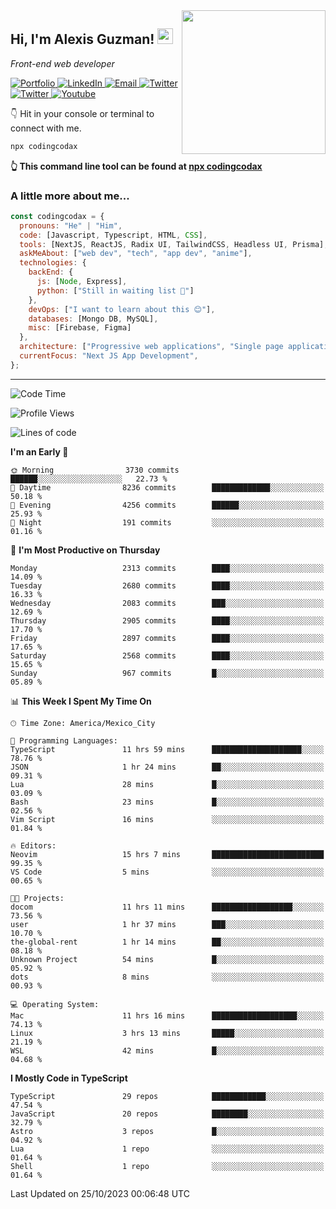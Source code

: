 <img align='right' src="https://media.giphy.com/media/M9gbBd9nbDrOTu1Mqx/giphy.gif" width="230">
<h2>Hi, I'm Alexis Guzman! <img src="https://media.giphy.com/media/hvRJCLFzcasrR4ia7z/giphy.gif" width="25px"></h2>
<p><em>Front-end web developer</em></p>

<p>
  <a href='https://www.codingcodax.dev' target='_blank'>
    <img alt='Portfolio' src='https://img.shields.io/badge/Portfolio-black?logo=vercel&style=flat-square'>
  </a>
  <a href='https://linkedin.com/in/codingcodax' target='_blank'>
    <img alt='LinkedIn' src='https://img.shields.io/badge/LinkedIn-black?logo=LinkedIn&style=flat-square'>
  </a>
  <a href='mailto:codingcodax@gmail.com' target='_blank'>
    <img alt='Email' src='https://img.shields.io/badge/Email-black?logo=Gmail&style=flat-square'>
  </a>
  <a href='https://twitter.com/codingcodax' target='_blank'>
    <img alt='Twitter' src='https://img.shields.io/badge/Twitter-black?logo=Twitter&style=flat-square'>
  </a>
  <a href='https://www.instagram.com/codingcodax' target='_blank'>
    <img alt='Twitter' src='https://img.shields.io/badge/Instagram-black?logo=Instagram&style=flat-square'>
  </a>
  <a href='https://www.youtube.com/@codingcodax' target='_blank'>
    <img alt='Youtube' src='https://img.shields.io/badge/YouTube-black?logo=Youtube&style=flat-square'>
  </a>
</p>

👇 Hit in your console or terminal to connect with me.

```bash
npx codingcodax
```
**👆 This command line tool can be found at [npx codingcodax](https://github.com/codingcodax/npx-codingcodax)**

<h3>A little more about me...</h3>

```javascript
const codingcodax = {
  pronouns: "He" | "Him",
  code: [Javascript, Typescript, HTML, CSS],
  tools: [NextJS, ReactJS, Radix UI, TailwindCSS, Headless UI, Prisma],
  askMeAbout: ["web dev", "tech", "app dev", "anime"],
  technologies: {
    backEnd: {
      js: [Node, Express],
      python: ["Still in waiting list 🥲"]
    },
    devOps: ["I want to learn about this 😊"],
    databases: [Mongo DB, MySQL],
    misc: [Firebase, Figma]
  },
  architecture: ["Progressive web applications", "Single page applications"],
  currentFocus: "Next JS App Development",
};
```

---

<!--START_SECTION:waka-->
![Code Time](http://img.shields.io/badge/Code%20Time-1%2C895%20hrs%206%20mins-blue)

![Profile Views](http://img.shields.io/badge/Profile%20Views-6-blue)

![Lines of code](https://img.shields.io/badge/From%20Hello%20World%20I%27ve%20Written-8.9%20million%20lines%20of%20code-blue)

**I'm an Early 🐤** 

```text
🌞 Morning                3730 commits        ██████░░░░░░░░░░░░░░░░░░░   22.73 % 
🌆 Daytime                8236 commits        █████████████░░░░░░░░░░░░   50.18 % 
🌃 Evening                4256 commits        ██████░░░░░░░░░░░░░░░░░░░   25.93 % 
🌙 Night                  191 commits         ░░░░░░░░░░░░░░░░░░░░░░░░░   01.16 % 
```
📅 **I'm Most Productive on Thursday** 

```text
Monday                   2313 commits        ████░░░░░░░░░░░░░░░░░░░░░   14.09 % 
Tuesday                  2680 commits        ████░░░░░░░░░░░░░░░░░░░░░   16.33 % 
Wednesday                2083 commits        ███░░░░░░░░░░░░░░░░░░░░░░   12.69 % 
Thursday                 2905 commits        ████░░░░░░░░░░░░░░░░░░░░░   17.70 % 
Friday                   2897 commits        ████░░░░░░░░░░░░░░░░░░░░░   17.65 % 
Saturday                 2568 commits        ████░░░░░░░░░░░░░░░░░░░░░   15.65 % 
Sunday                   967 commits         █░░░░░░░░░░░░░░░░░░░░░░░░   05.89 % 
```


📊 **This Week I Spent My Time On** 

```text
🕑︎ Time Zone: America/Mexico_City

💬 Programming Languages: 
TypeScript               11 hrs 59 mins      ████████████████████░░░░░   78.76 % 
JSON                     1 hr 24 mins        ██░░░░░░░░░░░░░░░░░░░░░░░   09.31 % 
Lua                      28 mins             █░░░░░░░░░░░░░░░░░░░░░░░░   03.09 % 
Bash                     23 mins             █░░░░░░░░░░░░░░░░░░░░░░░░   02.56 % 
Vim Script               16 mins             ░░░░░░░░░░░░░░░░░░░░░░░░░   01.84 % 

🔥 Editors: 
Neovim                   15 hrs 7 mins       █████████████████████████   99.35 % 
VS Code                  5 mins              ░░░░░░░░░░░░░░░░░░░░░░░░░   00.65 % 

🐱‍💻 Projects: 
docom                    11 hrs 11 mins      ██████████████████░░░░░░░   73.56 % 
user                     1 hr 37 mins        ███░░░░░░░░░░░░░░░░░░░░░░   10.70 % 
the-global-rent          1 hr 14 mins        ██░░░░░░░░░░░░░░░░░░░░░░░   08.18 % 
Unknown Project          54 mins             █░░░░░░░░░░░░░░░░░░░░░░░░   05.92 % 
dots                     8 mins              ░░░░░░░░░░░░░░░░░░░░░░░░░   00.93 % 

💻 Operating System: 
Mac                      11 hrs 16 mins      ███████████████████░░░░░░   74.13 % 
Linux                    3 hrs 13 mins       █████░░░░░░░░░░░░░░░░░░░░   21.19 % 
WSL                      42 mins             █░░░░░░░░░░░░░░░░░░░░░░░░   04.68 % 
```

**I Mostly Code in TypeScript** 

```text
TypeScript               29 repos            ████████████░░░░░░░░░░░░░   47.54 % 
JavaScript               20 repos            ████████░░░░░░░░░░░░░░░░░   32.79 % 
Astro                    3 repos             █░░░░░░░░░░░░░░░░░░░░░░░░   04.92 % 
Lua                      1 repo              ░░░░░░░░░░░░░░░░░░░░░░░░░   01.64 % 
Shell                    1 repo              ░░░░░░░░░░░░░░░░░░░░░░░░░   01.64 % 
```




 Last Updated on 25/10/2023 00:06:48 UTC
<!--END_SECTION:waka-->
